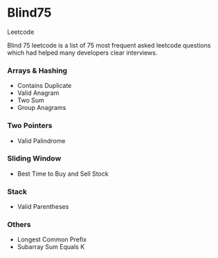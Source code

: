 # Blind75
Leetcode

Blind 75 leetcode is a list of 75 most frequent asked leetcode questions which had helped many developers clear interviews.

### Arrays & Hashing
- Contains Duplicate
- Valid Anagram
- Two Sum
- Group Anagrams

### Two Pointers
- Valid Palindrome

### Sliding Window
- Best Time to Buy and Sell Stock
  
### Stack
- Valid Parentheses

### Others
- Longest Common Prefix
- Subarray Sum Equals K
